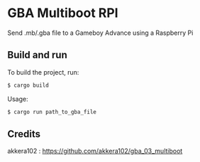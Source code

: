 # GBA Multiboot RPI

Send .mb/.gba file to a Gameboy Advance using a Raspberry Pi

## Build and run

To build the project, run:

```sh
$ cargo build
```

Usage:

```sh
$ cargo run path_to_gba_file
```

## Credits

akkera102 : https://github.com/akkera102/gba_03_multiboot
